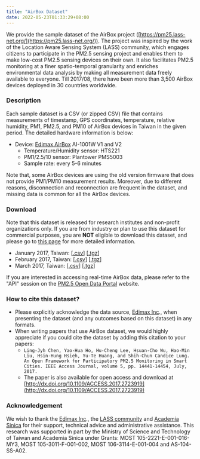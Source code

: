 ```yaml
---
title: "AirBox Dataset"
date: 2022-05-23T01:33:29+08:00
---
```


We provide the sample dataset of the AirBox project ([https://pm25.lass-net.org/](https://pm25.lass-net.org/)). The project was inspired by the work of the Location Aware Sensing System (LASS) community, which engages citizens to participate in the PM2.5 sensing project and enables them to make low-cost PM2.5 sensing devices on their own. It also facilitates PM2.5 monitoring at a finer spatio-temporal granularity and enriches environmental data analysis by making all measurement data freely available to everyone. Till 2017/08, there have been more than 3,500 AirBox devices deployed in 30 countries worldwide.

### Description

Each sample dataset is a CSV (or zipped CSV) file that contains measurements of timestamp, GPS coordinates, temperature, relative humidity, PM1, PM2.5, and PM10 of AirBox devices in Taiwan in the given period. The detailed hardware information is below:

-   Device: [Edimax AirBox](https://www.edimax.com/edimax/merchandise/merchandise_detail/data/edimax/global/air_quality_monitoring_semioutdoor/ai-1001w_v2/) AI-1001W V1 and V2
    -   Temperature/Humidity sensor: HTS221
    -   PM1/2.5/10 sensor: Plantower PMS5003
    -   Sample rate: every 5-6 minutes

Note that, some AirBox devices are using the old version firmware that does not provide PM1/PM10 measurement results. Moreover, due to different reasons, disconnection and reconnection are frequent in the dataset, and missing data is common for all the AirBox devices.

### Download

Note that this dataset is released for research institutes and non-profit organizations only. If you are from industry or plan to use this dataset for commercial purposes, you are **NOT** eligible to download this dataset, and please go to [this page](https://airbox.edimaxcloud.com/join) for more detailed information.

-   January 2017, Taiwan: [[.csv](https://goo.gl/2P45kA)] [[.tgz](https://goo.gl/CfYwmT)]
-   February 2017, Taiwan: [[.csv](https://goo.gl/xUf4iv)] [[.tgz](https://goo.gl/mgtq1F)]
-   March 2017, Taiwan: [[.csv](https://goo.gl/KqCTpu)] [[.tgz](https://goo.gl/noACwQ)]

If you are interested in accessing real-time AirBox data, please refer to the "API" session on the [PM2.5 Open Data Portal](https://pm25.lass-net.org/) website.

### How to cite this dataset?

-   Please explicitly acknowledge the data source, [Edimax Inc](http://www.edimax.com/)., when presenting the dataset (and any outcomes based on this dataset) in any formats.
-   When writing papers that use AirBox dataset, we would highly appreciate if you could cite the dataset by adding this citation to your papers:
    -   `Ling-Jyh Chen, Yao-Hua Ho, Hu-Cheng Lee, Hsuan-Cho Wu, Hao-Min Liu, Hsin-Hung Hsieh, Yu-Te Huang, and Shih-Chun Candice Lung. An Open Framework for Participatory PM2.5 Monitoring in Smart Cities. IEEE Access Journal, volume 5, pp. 14441-14454, July, 2017.`
    -   The paper is also available for open access and download at [http://dx.doi.org/10.1109/ACCESS.2017.2723919](http://dx.doi.org/10.1109/ACCESS.2017.2723919)
        

### Acknowledgement

We wish to thank the [Edimax Inc](http://www.edimax.com/)., the [LASS community](https://www.facebook.com/groups/LASSnet/) and [Academia Sinica](https://www.sinica.edu.tw/) for their support, technical advice and administrative assistance. This research was supported in part by the Ministry of Science and Technology of Taiwan and Academia Sinica under Grants: MOST 105-2221-E-001-016-MY3, MOST 105-3011-F-001-002, MOST 106-3114-E-001-004 and AS-104-SS-A02.
